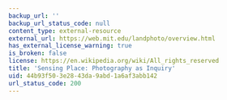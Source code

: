 ```yaml
---
backup_url: ''
backup_url_status_code: null
content_type: external-resource
external_url: https://web.mit.edu/landphoto/overview.html
has_external_license_warning: true
is_broken: false
license: https://en.wikipedia.org/wiki/All_rights_reserved
title: 'Sensing Place: Photography as Inquiry'
uid: 44b93f50-3e28-43da-9abd-1a6af3abb142
url_status_code: 200
---
```


